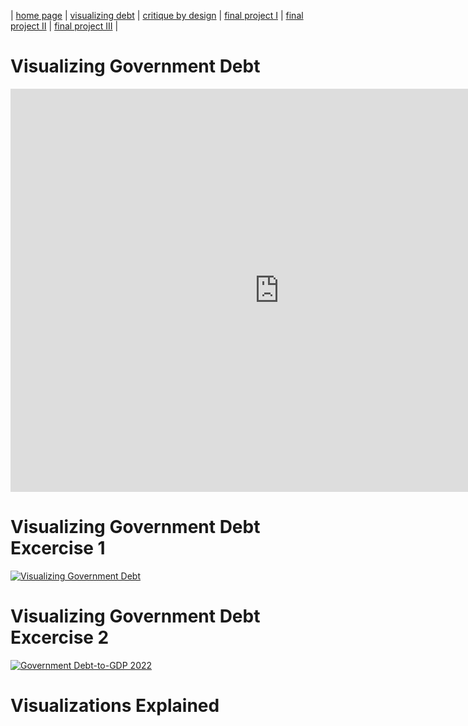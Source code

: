| [home page](https://jhorton25.github.io/Portfolio/) | [visualizing debt](visualizing-government-debt.md) | [critique by design](critique-by-design) | [final project I](final-project-part-one) | [final project II](final-project-part-two) | [final project III](final-project-part-three) |

# Visualizing Government Debt
<iframe src="https://data.oecd.org/chart/7kho" width="860" height="645" style="border: 0" mozallowfullscreen="true" webkitallowfullscreen="true" allowfullscreen="true"><a href="https://data.oecd.org/chart/7kho" target="_blank">OECD Chart: General government debt, Total, % of GDP, Annual, 2022</a></iframe>

# Visualizing Government Debt Excercise 1
<div class='tableauPlaceholder' id='viz1706374392186' style='position: relative'><noscript><a href='#'><img alt='Visualizing Government Debt ' src='https:&#47;&#47;public.tableau.com&#47;static&#47;images&#47;Bo&#47;Book1_17063743796670&#47;VisualizingGovernmentDebt&#47;1_rss.png' style='border: none' /></a></noscript><object class='tableauViz'  style='display:none;'><param name='host_url' value='https%3A%2F%2Fpublic.tableau.com%2F' /> <param name='embed_code_version' value='3' /> <param name='site_root' value='' /><param name='name' value='Book1_17063743796670&#47;VisualizingGovernmentDebt' /><param name='tabs' value='no' /><param name='toolbar' value='yes' /><param name='static_image' value='https:&#47;&#47;public.tableau.com&#47;static&#47;images&#47;Bo&#47;Book1_17063743796670&#47;VisualizingGovernmentDebt&#47;1.png' /> <param name='animate_transition' value='yes' /><param name='display_static_image' value='yes' /><param name='display_spinner' value='yes' /><param name='display_overlay' value='yes' /><param name='display_count' value='yes' /><param name='language' value='en-US' /><param name='filter' value='publish=yes' /></object></div>
<script type='text/javascript'>                    
  var divElement = document.getElementById('viz1706374392186');                    
  var vizElement = divElement.getElementsByTagName('object')[0];                    
  vizElement.style.width='100%';vizElement.style.height=(divElement.offsetWidth*0.75)+'px';                    
  var scriptElement = document.createElement('script');                    
  scriptElement.src = 'https://public.tableau.com/javascripts/api/viz_v1.js';                    
  vizElement.parentNode.insertBefore(scriptElement, vizElement);                
</script>

# Visualizing Government Debt Excercise 2
<div class='tableauPlaceholder' id='viz1706381695351' style='position: relative'><noscript><a href='#'><img alt='Government Debt-to-GDP 2022 ' src='https:&#47;&#47;public.tableau.com&#47;static&#47;images&#47;Bo&#47;Book1_17063743796670&#47;GovernmentDebttoGDP&#47;1_rss.png' style='border: none' /></a></noscript><object class='tableauViz'  style='display:none;'><param name='host_url' value='https%3A%2F%2Fpublic.tableau.com%2F' /> <param name='embed_code_version' value='3' /> <param name='site_root' value='' /><param name='name' value='Book1_17063743796670&#47;GovernmentDebttoGDP' /><param name='tabs' value='no' /><param name='toolbar' value='yes' /><param name='static_image' value='https:&#47;&#47;public.tableau.com&#47;static&#47;images&#47;Bo&#47;Book1_17063743796670&#47;GovernmentDebttoGDP&#47;1.png' /> <param name='animate_transition' value='yes' /><param name='display_static_image' value='yes' /><param name='display_spinner' value='yes' /><param name='display_overlay' value='yes' /><param name='display_count' value='yes' /><param name='language' value='en-US' /><param name='filter' value='publish=yes' /></object></div>               
<script type='text/javascript'>                    
 var divElement = document.getElementById('viz1706381695351');                    
 var vizElement = divElement.getElementsByTagName('object')[0];                    
 vizElement.style.width='100%';vizElement.style.height=(divElement.offsetWidth*0.75)+'px';                    
 var scriptElement = document.createElement('script'); 
 scriptElement.src = 'https://public.tableau.com/javascripts/api/viz_v1.js';
 vizElement.parentNode.insertBefore(scriptElement, vizElement);
</script>

# Visualizations Explained

